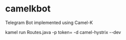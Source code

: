 # camelkbot
Telegram Bot implemented using Camel-K

kamel run Routes.java -p token=<the-authorization-token-of-the-bot> -d camel-hystrix --dev

